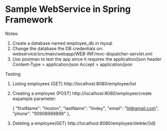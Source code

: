 Sample WebService in Spring Framework
==========
Notes:
1. Create a database named employee_db in mysql
2. Change the database the DB credentials on:
   webservice/src/main/webapp/WEB-INF/mvc-dispatcher-servlet.xml
3. Use postman to test the app since it requires the application/json header
    Content-Type > application/json
    Accept       > application/json


Testing:
1. Listing employees (GET)
    http://localhost:8080/employee/list
2. Creating a employee (POST)
    http://localhost:8080/employee/create
    expample parameter: 

    {
    "firstName": "Hoston",
    "lastName": "lindey",
    "email": "hl@gmail.com",
    "phone": "90908989899"
    },
    
3. Deleting a employee(GET)
   http://localhost:8080/employee/delete/{id}
